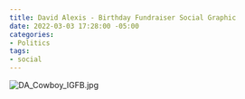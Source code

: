 ```yaml
---
title: David Alexis - Birthday Fundraiser Social Graphic
date: 2022-03-03 17:28:00 -05:00
categories:
- Politics
tags:
- social
---
```


![DA_Cowboy_IGFB.jpg](/uploads/DA_Cowboy_IGFB.jpg)